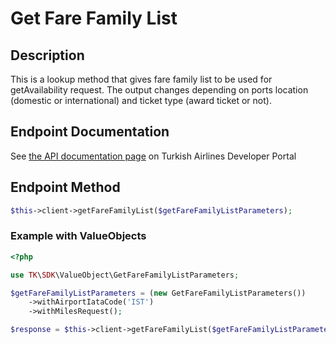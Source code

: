 # Get Fare Family List

## Description

This is a lookup method that gives fare family list to be used for getAvailability request. The output changes depending on ports location (domestic or international) and ticket type (award ticket or not). 
## Endpoint Documentation

See [the API documentation page](https://developer.turkishairlines.com/documentation/getFareFamilyList) on Turkish Airlines Developer Portal

## Endpoint Method
```php
$this->client->getFareFamilyList($getFareFamilyListParameters);

```


### Example with ValueObjects
```php
<?php

use TK\SDK\ValueObject\GetFareFamilyListParameters;

$getFareFamilyListParameters = (new GetFareFamilyListParameters())
	->withAirportIataCode('IST')
	->withMilesRequest();

$response = $this->client->getFareFamilyList($getFareFamilyListParameters);

```

